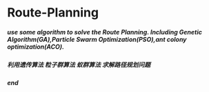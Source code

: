 # Route-Planning
##### use some algorithm to solve the Route Planning. Including Genetic Algorithm(GA),Particle Swarm Optimization(PSO),ant colony optimization(ACO).


##### 利用遗传算法 粒子群算法 蚁群算法 求解路径规划问题

##### end
